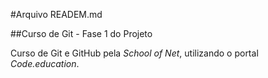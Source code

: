 #Arquivo READEM.md

##Curso de Git - Fase 1 do Projeto

Curso de Git e GitHub pela *School of Net*, utilizando o portal *Code.education*.
